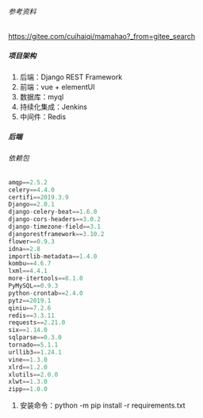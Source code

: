 ###### 参考资料
https://gitee.com/cuihaiqi/mamahao?_from=gitee_search



#####  项目架构

1. 后端：Django REST Framework
2. 前端：vue + elementUI
3. 数据库：myql
4. 持续化集成：Jenkins
5. 中间件：Redis



##### 后端

###### 依赖包

```python
amqp==2.5.2
celery==4.4.0
certifi==2019.3.9
Django==2.0.1
django-celery-beat==1.6.0
django-cors-headers==3.0.2
django-timezone-field==3.1
djangorestframework==3.10.2
flower==0.9.3
idna==2.8
importlib-metadata==1.4.0
kombu==4.6.7
lxml==4.4.1
more-itertools==8.1.0
PyMySQL==0.9.3
python-crontab==2.4.0
pytz==2019.1
qiniu==7.2.6
redis==3.3.11
requests==2.21.0
six==1.14.0
sqlparse==0.3.0
tornado==5.1.1
urllib3==1.24.1
vine==1.3.0
xlrd==1.2.0
xlutils==2.0.0
xlwt==1.3.0
zipp==1.0.0
```

1. 安装命令：python -m pip install -r requirements.txt
